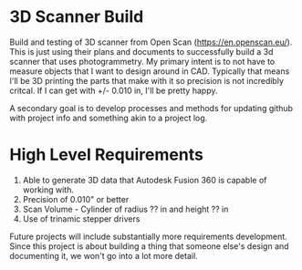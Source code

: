 # 3D Scanner Build
Build and testing of 3D scanner from Open Scan (https://en.openscan.eu/).  This is just using their plans and documents to successfully build a 3d scanner that uses photogrammetry.  My primary intent is to not have to measure objects that I want to design around in CAD.  Typically that means I'll be 3D printing the parts that make with it so precision is not incredibly critcal.  If I can get with +/- 0.010 in, I'll be pretty happy. 

A secondary goal is to develop processes and methods for updating github with project info and something akin to a project log.

# High Level Requirements
1. Able to generate 3D data that Autodesk Fusion 360 is capable of working with.
2. Precision of 0.010" or better
3. Scan Volume - Cylinder of radius ?? in and height ?? in
4. Use of trinamic stepper drivers

Future projects will include substantially more requirements development.  Since this project is about building a thing that someone else's design and documenting it, we won't go into a lot more detail.